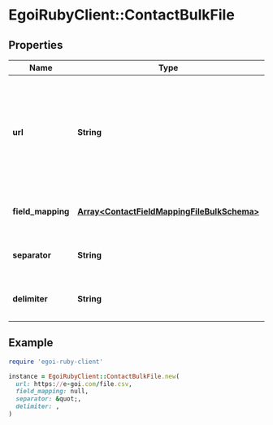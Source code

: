 # EgoiRubyClient::ContactBulkFile

## Properties

| Name | Type | Description | Notes |
| ---- | ---- | ----------- | ----- |
| **url** | **String** | Url from wich we will download the csv file:  *       Note: Only &#39;http&#39; or &#39;https&#39; protocols are supported |  |
| **field_mapping** | [**Array&lt;ContactFieldMappingFileBulkSchema&gt;**](ContactFieldMappingFileBulkSchema.md) | Contact Import File Field Mapping |  |
| **separator** | **String** | Csv column separator (defaults to \&quot;) | [optional] |
| **delimiter** | **String** | Csv column delimiter (defaults to ,) | [optional] |

## Example

```ruby
require 'egoi-ruby-client'

instance = EgoiRubyClient::ContactBulkFile.new(
  url: https://e-goi.com/file.csv,
  field_mapping: null,
  separator: &quot;,
  delimiter: ,
)
```

